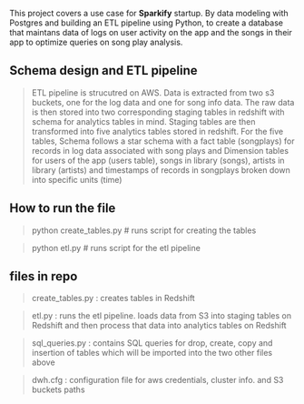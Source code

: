 This project covers a use case for **Sparkify** startup. By data modeling with Postgres and building an ETL pipeline using Python, to create a database that maintans data of logs on user activity on the app and the songs in their app to optimize queries on song play analysis. 


## Schema design and ETL pipeline

> ETL pipeline is strucutred on AWS. Data is extracted from two s3 buckets, one for the log data and one for song info data. The raw data is then stored into two corresponding staging tables in redshift with schema for analytics tables in mind. Staging tables are then transformed  into  five analytics tables  stored in redshift.
For the five tables, Schema follows a star schema with a fact table (songplays) for records in log data associated with song plays and Dimension tables for users of the app (users table), songs in library (songs), artists in library (artists) and timestamps of records in songplays broken down into specific units (time)

## How to run the file
> python create_tables.py    # runs script for creating the tables

> python etl.py              # runs script for the etl pipeline


## files in repo
>  create_tables.py :  creates tables in Redshift

>  etl.py : runs the etl pipeline. loads data from S3 into staging tables on Redshift and then process that data into  analytics tables on Redshift

>  sql_queries.py :   contains SQL queries for drop, create, copy and insertion of tables which will be imported into the two other files above

> dwh.cfg  : configuration file for aws credentials, cluster info. and S3 buckets paths

